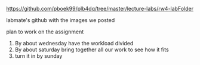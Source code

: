 https://github.com/pboek99/plb4dq/tree/master/lecture-labs/rw4-labFolder

labmate's github with the images we posted



plan to work on the assignment

1. By about wednesday have the workload divided
2. By about saturday bring together all our work to see how it fits
3. turn it in by sunday
